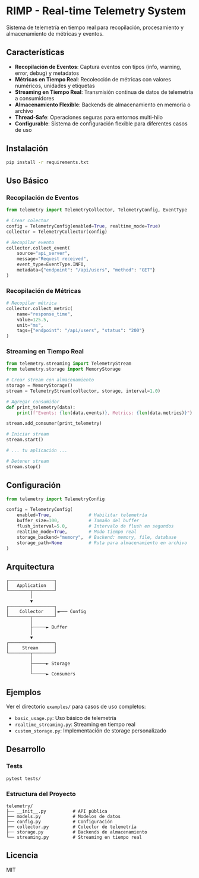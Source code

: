 # RIMP - Real-time Telemetry System

Sistema de telemetría en tiempo real para recopilación, procesamiento y almacenamiento de métricas y eventos.

## Características

- **Recopilación de Eventos**: Captura eventos con tipos (info, warning, error, debug) y metadatos
- **Métricas en Tiempo Real**: Recolección de métricas con valores numéricos, unidades y etiquetas
- **Streaming en Tiempo Real**: Transmisión continua de datos de telemetría a consumidores
- **Almacenamiento Flexible**: Backends de almacenamiento en memoria o archivo
- **Thread-Safe**: Operaciones seguras para entornos multi-hilo
- **Configurable**: Sistema de configuración flexible para diferentes casos de uso

## Instalación

```bash
pip install -r requirements.txt
```

## Uso Básico

### Recopilación de Eventos

```python
from telemetry import TelemetryCollector, TelemetryConfig, EventType

# Crear colector
config = TelemetryConfig(enabled=True, realtime_mode=True)
collector = TelemetryCollector(config)

# Recopilar evento
collector.collect_event(
    source="api_server",
    message="Request received",
    event_type=EventType.INFO,
    metadata={"endpoint": "/api/users", "method": "GET"}
)
```

### Recopilación de Métricas

```python
# Recopilar métrica
collector.collect_metric(
    name="response_time",
    value=125.5,
    unit="ms",
    tags={"endpoint": "/api/users", "status": "200"}
)
```

### Streaming en Tiempo Real

```python
from telemetry.streaming import TelemetryStream
from telemetry.storage import MemoryStorage

# Crear stream con almacenamiento
storage = MemoryStorage()
stream = TelemetryStream(collector, storage, interval=1.0)

# Agregar consumidor
def print_telemetry(data):
    print(f"Events: {len(data.events)}, Metrics: {len(data.metrics)}")

stream.add_consumer(print_telemetry)

# Iniciar stream
stream.start()

# ... tu aplicación ...

# Detener stream
stream.stop()
```

## Configuración

```python
from telemetry import TelemetryConfig

config = TelemetryConfig(
    enabled=True,              # Habilitar telemetría
    buffer_size=100,           # Tamaño del buffer
    flush_interval=5.0,        # Intervalo de flush en segundos
    realtime_mode=True,        # Modo tiempo real
    storage_backend="memory",  # Backend: memory, file, database
    storage_path=None          # Ruta para almacenamiento en archivo
)
```

## Arquitectura

```
┌─────────────────┐
│   Application   │
└────────┬────────┘
         │
         ▼
┌─────────────────┐
│    Collector    │◄─── Config
└────────┬────────┘
         │
         ├─────► Buffer
         │
         ▼
┌─────────────────┐
│     Stream      │
└────────┬────────┘
         │
         ├─────► Storage
         │
         └─────► Consumers
```

## Ejemplos

Ver el directorio `examples/` para casos de uso completos:
- `basic_usage.py`: Uso básico de telemetría
- `realtime_streaming.py`: Streaming en tiempo real
- `custom_storage.py`: Implementación de storage personalizado

## Desarrollo

### Tests

```bash
pytest tests/
```

### Estructura del Proyecto

```
telemetry/
├── __init__.py          # API pública
├── models.py            # Modelos de datos
├── config.py            # Configuración
├── collector.py         # Colector de telemetría
├── storage.py           # Backends de almacenamiento
└── streaming.py         # Streaming en tiempo real
```

## Licencia

MIT
